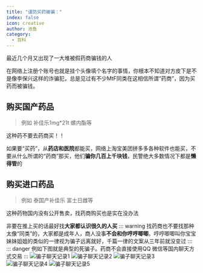 ```yaml
---
title: "谨防买药被骗："
index: false
icon: creative
author: 池鱼
category:
  - 百科
---
```


最近几个月又出现了一大堆被假药商骗钱的人

在网络上注册个账号也就是挂个头像填个名字的事情，你根本不知道对方皮下是不是像李保兴这样的诈骗犯，总是见过有不少MtF同类在这相信所谓“药商”，因为买药而被骗钱。

## 购买国产药品
>
> 例如 补佳乐1mg*21t 螺内酯等

这种药不要去药商买！！

如果要“买药”，从**药店和医院**都能买，网络上淘宝美团拼多多各种软件也能买，不要从什么所谓的“药商”那买，他们**骗你几百上千块钱**，民警绝大多数情况下都是**懒得管**的

## 购买进口药品
>
> 例如 泰国产补佳乐 富士日雌等

这种药物国内没有公开售卖，找药商购买也是实在没办法

非要在推上买的话最好找**大家都认识很久的人买**
::: warning
找药商也不要找那种太像“同类”的，大家都是成年人，商人没事**不会和你哼哼唧唧**。哼哼唧唧叫你宝宝妹妹姐姐的类似的一律视为骗子远离就好，千篇一律的文案从三年前就没变过
:::
::: danger
例如下图就是典型的死骗子。药商不会直接使用QQ 微信等国内聊天方式交易
:::
![骗子聊天记录1](https://cdn.jsdelivr.net/gh/mtfreport/webpic@main/2025061604/01.jpg)
![骗子聊天记录2](https://cdn.jsdelivr.net/gh/mtfreport/webpic@main/2025061604/02.jpg)
![骗子聊天记录3](https://cdn.jsdelivr.net/gh/mtfreport/webpic@main/2025061604/03.jpg)
![骗子聊天记录4](https://cdn.jsdelivr.net/gh/mtfreport/webpic@main/2025061604/04.jpg)
![骗子聊天记录5](https://cdn.jsdelivr.net/gh/mtfreport/webpic@main/2025061604/05.jpg)
